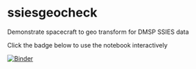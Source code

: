 # ssiesgeocheck
Demonstrate spacecraft to geo transform for DMSP SSIES data 

Click the badge below to use the notebook interactively 

[![Binder](https://mybinder.org/badge_logo.svg)](https://mybinder.org/v2/gh/lkilcommons/ssiesgeocheck/HEAD)
